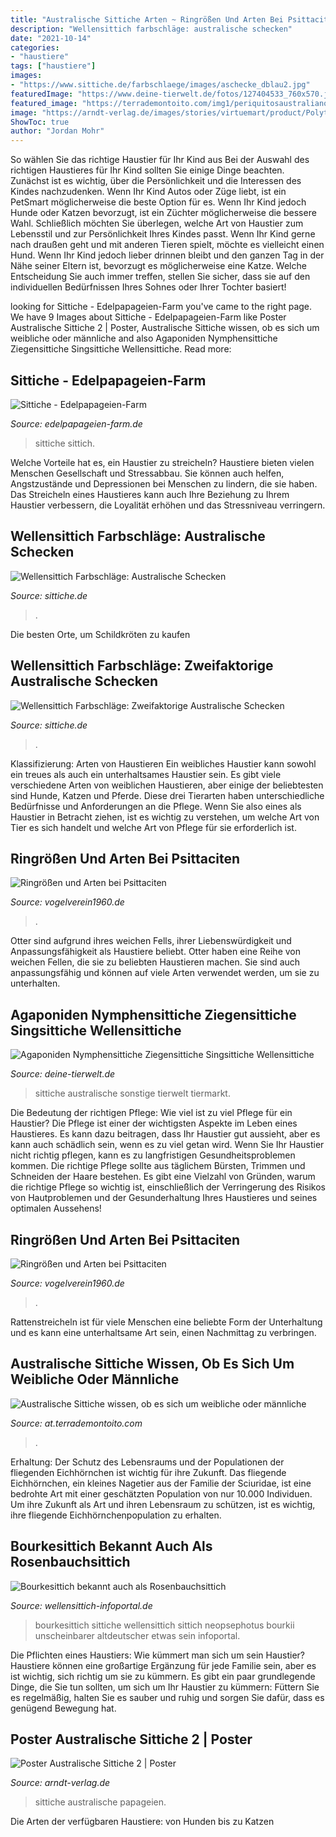 ```yaml
---
title: "Australische Sittiche Arten ~ Ringrößen Und Arten Bei Psittaciten"
description: "Wellensittich farbschläge: australische schecken"
date: "2021-10-14"
categories:
- "haustiere"
tags: ["haustiere"]
images:
- "https://www.sittiche.de/farbschlaege/images/aschecke_dblau2.jpg"
featuredImage: "https://www.deine-tierwelt.de/fotos/127404533_760x570.jpg"
featured_image: "https://terrademontoito.com/img1/periquitosaustralianoscmosabersieshembra_59963E8B.jpg"
image: "https://arndt-verlag.de/images/stories/virtuemart/product/Polytelis-Poster.png"
ShowToc: true
author: "Jordan Mohr"
---
```



So wählen Sie das richtige Haustier für Ihr Kind aus
Bei der Auswahl des richtigen Haustieres für Ihr Kind sollten Sie einige Dinge beachten. Zunächst ist es wichtig, über die Persönlichkeit und die Interessen des Kindes nachzudenken. Wenn Ihr Kind Autos oder Züge liebt, ist ein PetSmart möglicherweise die beste Option für es. Wenn Ihr Kind jedoch Hunde oder Katzen bevorzugt, ist ein Züchter möglicherweise die bessere Wahl. Schließlich möchten Sie überlegen, welche Art von Haustier zum Lebensstil und zur Persönlichkeit Ihres Kindes passt. Wenn Ihr Kind gerne nach draußen geht und mit anderen Tieren spielt, möchte es vielleicht einen Hund. Wenn Ihr Kind jedoch lieber drinnen bleibt und den ganzen Tag in der Nähe seiner Eltern ist, bevorzugt es möglicherweise eine Katze. Welche Entscheidung Sie auch immer treffen, stellen Sie sicher, dass sie auf den individuellen Bedürfnissen Ihres Sohnes oder Ihrer Tochter basiert!

	

		
looking for Sittiche - Edelpapageien-Farm you've came to the right page. We have 9 Images about Sittiche - Edelpapageien-Farm like Poster Australische Sittiche 2 | Poster, Australische Sittiche wissen, ob es sich um weibliche oder männliche and also Agaponiden Nymphensittiche Ziegensittiche Singsittiche Wellensittiche. Read more:
		
    
## Sittiche - Edelpapageien-Farm

<img loading=lazy src="http://www.edelpapageien-farm.de/files/sittich.jpg" onerror="this.onerror=null;this.src='https://tse3.mm.bing.net/th?id=OIP.aG_MLiCV9SGEhXD1Hg9C-wHaDS&amp;pid=15.1';" alt="Sittiche - Edelpapageien-Farm">

_Source: edelpapageien-farm.de_

>sittiche sittich. 

	

Welche Vorteile hat es, ein Haustier zu streicheln?
Haustiere bieten vielen Menschen Gesellschaft und Stressabbau. Sie können auch helfen, Angstzustände und Depressionen bei Menschen zu lindern, die sie haben. Das Streicheln eines Haustieres kann auch Ihre Beziehung zu Ihrem Haustier verbessern, die Loyalität erhöhen und das Stressniveau verringern.

    
## Wellensittich Farbschläge: Australische Schecken

<img loading=lazy src="https://www.sittiche.de/farbschlaege/images/aschecke_dblau2.jpg" onerror="this.onerror=null;this.src='https://tse1.mm.bing.net/th?id=OIP.6DLH9z1qhHziNVJjpfPxIAAAAA&amp;pid=15.1';" alt="Wellensittich Farbschläge: Australische Schecken">

_Source: sittiche.de_

>. 

	

Die besten Orte, um Schildkröten zu kaufen

    
## Wellensittich Farbschläge: Zweifaktorige Australische Schecken

<img loading=lazy src="https://www.sittiche.de/farbschlaege/images/2f_aschecke7c.jpg" onerror="this.onerror=null;this.src='https://tse4.mm.bing.net/th?id=OIP.bsN9_PR0i2wIZqEtLxeEfAAAAA&amp;pid=15.1';" alt="Wellensittich Farbschläge: Zweifaktorige Australische Schecken">

_Source: sittiche.de_

>. 

	

Klassifizierung: Arten von Haustieren
Ein weibliches Haustier kann sowohl ein treues als auch ein unterhaltsames Haustier sein. Es gibt viele verschiedene Arten von weiblichen Haustieren, aber einige der beliebtesten sind Hunde, Katzen und Pferde. Diese drei Tierarten haben unterschiedliche Bedürfnisse und Anforderungen an die Pflege. Wenn Sie also eines als Haustier in Betracht ziehen, ist es wichtig zu verstehen, um welche Art von Tier es sich handelt und welche Art von Pflege für sie erforderlich ist.

    
## Ringrößen Und Arten Bei Psittaciten

<img loading=lazy src="http://www.vogelverein1960.de/Bilder/Voegel/Psittaciden/Australier weitere/ws.jpg" onerror="this.onerror=null;this.src='https://tse2.mm.bing.net/th?id=OIP.YFNk5pAZUusEHXSfuBkHZAHaFe&amp;pid=15.1';" alt="Ringrößen und Arten bei Psittaciten">

_Source: vogelverein1960.de_

>. 

	

Otter sind aufgrund ihres weichen Fells, ihrer Liebenswürdigkeit und Anpassungsfähigkeit als Haustiere beliebt.
Otter haben eine Reihe von weichen Fellen, die sie zu beliebten Haustieren machen. Sie sind auch anpassungsfähig und können auf viele Arten verwendet werden, um sie zu unterhalten.

    
## Agaponiden Nymphensittiche Ziegensittiche Singsittiche Wellensittiche

<img loading=lazy src="https://www.deine-tierwelt.de/fotos/127404533_760x570.jpg" onerror="this.onerror=null;this.src='https://tse2.mm.bing.net/th?id=OIP.ndReP12jWzBEU8cxpbi51gHaFj&amp;pid=15.1';" alt="Agaponiden Nymphensittiche Ziegensittiche Singsittiche Wellensittiche">

_Source: deine-tierwelt.de_

>sittiche australische sonstige tierwelt tiermarkt. 

	

Die Bedeutung der richtigen Pflege: Wie viel ist zu viel Pflege für ein Haustier?
Die Pflege ist einer der wichtigsten Aspekte im Leben eines Haustieres. Es kann dazu beitragen, dass Ihr Haustier gut aussieht, aber es kann auch schädlich sein, wenn es zu viel getan wird. Wenn Sie Ihr Haustier nicht richtig pflegen, kann es zu langfristigen Gesundheitsproblemen kommen. Die richtige Pflege sollte aus täglichem Bürsten, Trimmen und Schneiden der Haare bestehen. Es gibt eine Vielzahl von Gründen, warum die richtige Pflege so wichtig ist, einschließlich der Verringerung des Risikos von Hautproblemen und der Gesunderhaltung Ihres Haustieres und seines optimalen Aussehens!

    
## Ringrößen Und Arten Bei Psittaciten

<img loading=lazy src="http://www.vogelverein1960.de/Bilder/Voegel/Psittaciden/Neophemen/glanzsittich.jpg" onerror="this.onerror=null;this.src='https://tse1.mm.bing.net/th?id=OIP.3L7ggCS7zpaRhcocHDkpZAHaJB&amp;pid=15.1';" alt="Ringrößen und Arten bei Psittaciten">

_Source: vogelverein1960.de_

>. 

	

Rattenstreicheln ist für viele Menschen eine beliebte Form der Unterhaltung und es kann eine unterhaltsame Art sein, einen Nachmittag zu verbringen.

    
## Australische Sittiche Wissen, Ob Es Sich Um Weibliche Oder Männliche

<img loading=lazy src="https://terrademontoito.com/img1/periquitosaustralianoscmosabersieshembra_59963E8B.jpg" onerror="this.onerror=null;this.src='https://tse3.mm.bing.net/th?id=OIP.oAG2bUuIf7LqMGRQ3R1WgAHaF7&amp;pid=15.1';" alt="Australische Sittiche wissen, ob es sich um weibliche oder männliche">

_Source: at.terrademontoito.com_

>. 

	

Erhaltung: Der Schutz des Lebensraums und der Populationen der fliegenden Eichhörnchen ist wichtig für ihre Zukunft.
Das fliegende Eichhörnchen, ein kleines Nagetier aus der Familie der Sciuridae, ist eine bedrohte Art mit einer geschätzten Population von nur 10.000 Individuen. Um ihre Zukunft als Art und ihren Lebensraum zu schützen, ist es wichtig, ihre fliegende Eichhörnchenpopulation zu erhalten.

    
## Bourkesittich Bekannt Auch Als Rosenbauchsittich

<img loading=lazy src="https://www.wellensittich-infoportal.de/wp-content/uploads/2013/09/Bourkesittich-1030x687.jpg" onerror="this.onerror=null;this.src='https://tse1.mm.bing.net/th?id=OIP.DgPNcMnQKs_jjE6t4gM6WAHaE8&amp;pid=15.1';" alt="Bourkesittich bekannt auch als Rosenbauchsittich">

_Source: wellensittich-infoportal.de_

>bourkesittich sittiche wellensittich sittich neopsephotus bourkii unscheinbarer altdeutscher etwas sein infoportal. 

	

Die Pflichten eines Haustiers: Wie kümmert man sich um sein Haustier?
Haustiere können eine großartige Ergänzung für jede Familie sein, aber es ist wichtig, sich richtig um sie zu kümmern. Es gibt ein paar grundlegende Dinge, die Sie tun sollten, um sich um Ihr Haustier zu kümmern: Füttern Sie es regelmäßig, halten Sie es sauber und ruhig und sorgen Sie dafür, dass es genügend Bewegung hat.

    
## Poster Australische Sittiche 2 | Poster

<img loading=lazy src="https://arndt-verlag.de/images/stories/virtuemart/product/Polytelis-Poster.png" onerror="this.onerror=null;this.src='https://tse1.mm.bing.net/th?id=OIP.n5dwUF4gycj-HJ_sVjOowgHaJ4&amp;pid=15.1';" alt="Poster Australische Sittiche 2 | Poster">

_Source: arndt-verlag.de_

>sittiche australische papageien. 

	

Die Arten der verfügbaren Haustiere: von Hunden bis zu Katzen


